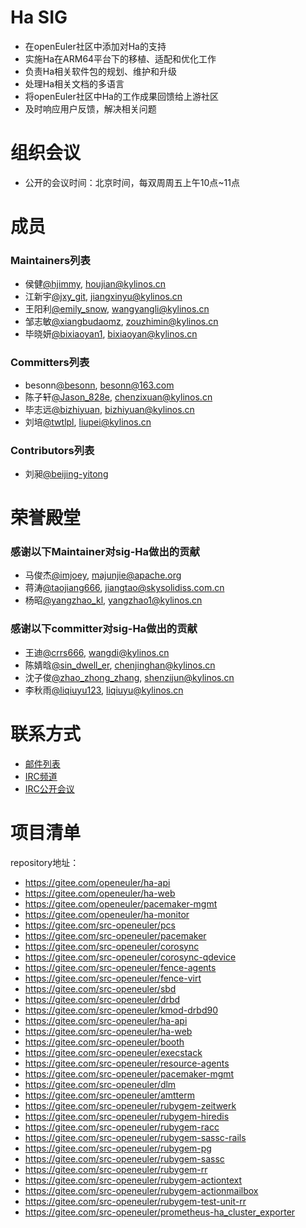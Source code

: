 # Ha SIG

- 在openEuler社区中添加对Ha的支持
- 实施Ha在ARM64平台下的移植、适配和优化工作
- 负责Ha相关软件包的规划、维护和升级
- 处理Ha相关文档的多语言
- 将openEuler社区中Ha的工作成果回馈给上游社区
- 及时响应用户反馈，解决相关问题


# 组织会议

- 公开的会议时间：北京时间，每双周周五上午10点~11点


# 成员

### Maintainers列表
- 侯健[@hjimmy](https://gitee.com/hjimmy), houjian@kylinos.cn
- 江新宇[@jxy_git](https://gitee.com/jxy_git), jiangxinyu@kylinos.cn
- 王阳利[@emily_snow](https://gitee.com/emily_snow), wangyangli@kylinos.cn
- 邹志敏[@xiangbudaomz](https://gitee.com/xiangbudaomz), zouzhimin@kylinos.cn
- 毕晓妍[@bixiaoyan1](https://gitee.com/bixiaoyan1), bixiaoyan@kylinos.cn

### Committers列表
- besonn[@besonn](https://gitee.com/besonn), besonn@163.com
- 陈子轩[@Jason_828e](https://gitee.com/Jason_828e), chenzixuan@kylinos.cn
- 毕志远[@bizhiyuan](https://gitee.com/bizhiyuan), bizhiyuan@kylinos.cn
- 刘培[@twtlpl](https://gitee.com/twtlpl), liupei@kylinos.cn

### Contributors列表
- 刘昶[@beijing-yitong](https://gitee.com/beijing-yitong)

# 荣誉殿堂

### 感谢以下Maintainer对sig-Ha做出的贡献
- 马俊杰[@imjoey](https://gitee.com/imjoey), majunjie@apache.org
- 蒋涛[@taojiang666](https://gitee.com/taojiang666), jiangtao@skysolidiss.com.cn
- 杨昭[@yangzhao_kl](https://gitee.com/yangzhao_kl), yangzhao1@kylinos.cn

### 感谢以下committer对sig-Ha做出的贡献
- 王迪[@crrs666](https://gitee.com/crrs666), wangdi@kylinos.cn
- 陈婧晗[@sin_dwell_er](https://gitee.com/sin_dwell_er), chenjinghan@kylinos.cn
- 沈子俊[@zhao_zhong_zhang](https://gitee.com/zhao_zhong_zhang), shenzijun@kylinos.cn
- 李秋雨[@liqiuyu123](https://gitee.com/liqiuyu123), liqiuyu@kylinos.cn

# 联系方式

- [邮件列表](dev@openeuler.org)
- [IRC频道](#openeuler-dev)
- [IRC公开会议](#openeuler-meeting)


# 项目清单

repository地址：

- https://gitee.com/openeuler/ha-api
- https://gitee.com/openeuler/ha-web
- https://gitee.com/openeuler/pacemaker-mgmt
- https://gitee.com/openeuler/ha-monitor
- https://gitee.com/src-openeuler/pcs
- https://gitee.com/src-openeuler/pacemaker
- https://gitee.com/src-openeuler/corosync
- https://gitee.com/src-openeuler/corosync-qdevice
- https://gitee.com/src-openeuler/fence-agents
- https://gitee.com/src-openeuler/fence-virt
- https://gitee.com/src-openeuler/sbd
- https://gitee.com/src-openeuler/drbd
- https://gitee.com/src-openeuler/kmod-drbd90
- https://gitee.com/src-openeuler/ha-api
- https://gitee.com/src-openeuler/ha-web
- https://gitee.com/src-openeuler/booth
- https://gitee.com/src-openeuler/execstack
- https://gitee.com/src-openeuler/resource-agents
- https://gitee.com/src-openeuler/pacemaker-mgmt
- https://gitee.com/src-openeuler/dlm
- https://gitee.com/src-openeuler/amtterm
- https://gitee.com/src-openeuler/rubygem-zeitwerk
- https://gitee.com/src-openeuler/rubygem-hiredis
- https://gitee.com/src-openeuler/rubygem-racc
- https://gitee.com/src-openeuler/rubygem-sassc-rails
- https://gitee.com/src-openeuler/rubygem-pg
- https://gitee.com/src-openeuler/rubygem-sassc
- https://gitee.com/src-openeuler/rubygem-rr
- https://gitee.com/src-openeuler/rubygem-actiontext
- https://gitee.com/src-openeuler/rubygem-actionmailbox
- https://gitee.com/src-openeuler/rubygem-test-unit-rr
- https://gitee.com/src-openeuler/prometheus-ha_cluster_exporter
